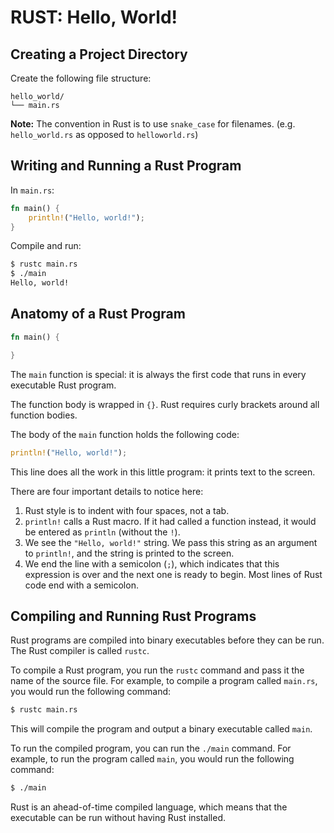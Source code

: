 # RUST: Hello, World!

## Creating a Project Directory
Create the following file structure:

```
hello_world/
└── main.rs
```

**Note:** The convention in Rust is to use `snake_case` for filenames. (e.g. `hello_world.rs` as opposed to `helloworld.rs`)

## Writing and Running a Rust Program

In `main.rs`:

```rust
fn main() {
    println!("Hello, world!");
}
```

Compile and run:

```bash
$ rustc main.rs
$ ./main
Hello, world!
```

## Anatomy of a Rust Program

```rust
fn main() {

}
```

The `main` function is special: it is always the first code that runs in every executable Rust program.

The function body is wrapped in `{}`. Rust requires curly brackets around all function bodies.

The body of the `main` function holds the following code:

```rust
println!("Hello, world!");
```

This line does all the work in this little program: it prints text to the screen.

There are four important details to notice here:

1. Rust style is to indent with four spaces, not a tab.
2. `println!` calls a Rust macro. If it had called a function instead, it would be entered as `println` (without the `!`).
3. We see the `"Hello, world!"` string. We pass this string as an argument to `println!`, and the string is printed to the screen.
4. We end the line with a semicolon (`;`), which indicates that this expression is over and the next one is ready to begin. Most lines of Rust code end with a semicolon.

## Compiling and Running Rust Programs

Rust programs are compiled into binary executables before they can be run. The Rust compiler is called `rustc`.

To compile a Rust program, you run the `rustc` command and pass it the name of the source file. For example, to compile a program called `main.rs`, you would run the following command:

```bash
$ rustc main.rs
```

This will compile the program and output a binary executable called `main`.

To run the compiled program, you can run the `./main` command. For example, to run the program called `main`, you would run the following command:

```bash
$ ./main
```

Rust is an ahead-of-time compiled language, which means that the executable can be run without having Rust installed.
